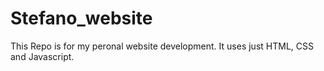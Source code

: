 # Stefano_website

This Repo is for my peronal website development.
It uses just HTML, CSS and Javascript.
